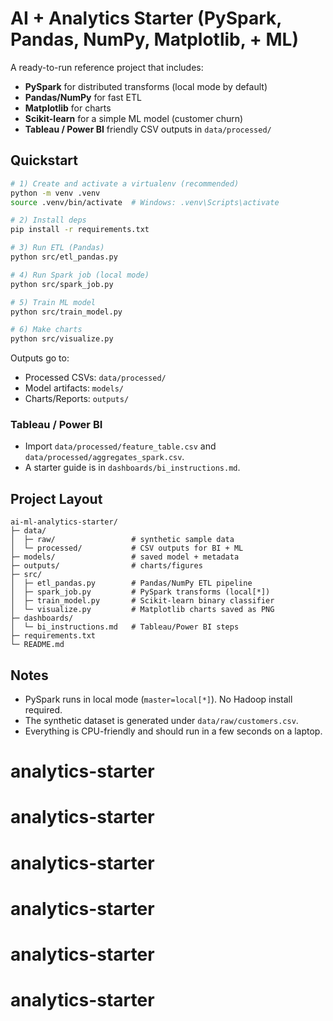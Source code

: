 
# AI + Analytics Starter (PySpark, Pandas, NumPy, Matplotlib, + ML)

A ready-to-run reference project that includes:
- **PySpark** for distributed transforms (local mode by default)
- **Pandas/NumPy** for fast ETL
- **Matplotlib** for charts
- **Scikit-learn** for a simple ML model (customer churn)
- **Tableau / Power BI** friendly CSV outputs in `data/processed/`

## Quickstart

```bash
# 1) Create and activate a virtualenv (recommended)
python -m venv .venv
source .venv/bin/activate  # Windows: .venv\Scripts\activate

# 2) Install deps
pip install -r requirements.txt

# 3) Run ETL (Pandas)
python src/etl_pandas.py

# 4) Run Spark job (local mode)
python src/spark_job.py

# 5) Train ML model
python src/train_model.py

# 6) Make charts
python src/visualize.py
```

Outputs go to:
- Processed CSVs: `data/processed/`
- Model artifacts: `models/`
- Charts/Reports: `outputs/`

### Tableau / Power BI
- Import `data/processed/feature_table.csv` and `data/processed/aggregates_spark.csv`.
- A starter guide is in `dashboards/bi_instructions.md`.

## Project Layout
```
ai-ml-analytics-starter/
├─ data/
│  ├─ raw/                 # synthetic sample data
│  └─ processed/           # CSV outputs for BI + ML
├─ models/                 # saved model + metadata
├─ outputs/                # charts/figures
├─ src/
│  ├─ etl_pandas.py        # Pandas/NumPy ETL pipeline
│  ├─ spark_job.py         # PySpark transforms (local[*])
│  ├─ train_model.py       # Scikit-learn binary classifier
│  └─ visualize.py         # Matplotlib charts saved as PNG
├─ dashboards/
│  └─ bi_instructions.md   # Tableau/Power BI steps
├─ requirements.txt
└─ README.md
```

## Notes
- PySpark runs in local mode (`master=local[*]`). No Hadoop install required.
- The synthetic dataset is generated under `data/raw/customers.csv`.
- Everything is CPU-friendly and should run in a few seconds on a laptop.
# analytics-starter
# analytics-starter
# analytics-starter
# analytics-starter
# analytics-starter
# analytics-starter
